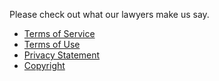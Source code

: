 Please check out what our lawyers make us say.

- <a href="/terms-of-service" class="view">Terms of Service</a>
- <a href="/terms-of-use" class="view">Terms of Use</a>
- <a href="/privacy-statement" class="view">Privacy Statement</a>
- <a href="/copyright" class="view">Copyright</a>
